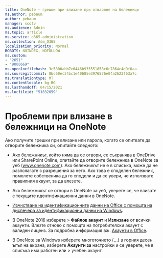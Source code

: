 ```yaml
---
title: OneNote – грешки при влизане при отваряне на бележници
ms.author: pebaum
author: pebaum
manager: scotv
ms.audience: Admin
ms.topic: article
ms.service: o365-administration
ms.collection: Adm_O365
localization_priority: Normal
ROBOTS: NOINDEX, NOFOLLOW
ms.custom:
- "2651"
- "9000669"
ms.openlocfilehash: 3c5800abb7e6446b935551858c6c7864c4d9f0aa
ms.sourcegitcommit: 8bc60ec34bc1e40685e3976576e04a2623f63a7c
ms.translationtype: MT
ms.contentlocale: bg-BG
ms.lasthandoff: 04/15/2021
ms.locfileid: "51832659"
---
```

# <a name="issues-signing-in-to-onenote-notebooks"></a>Проблеми при влизане в бележници на OneNote

Ако получите грешки при влизане или парола, когато се опитвате да отворите бележника си, опитайте следното:

- Ако бележникът, който няма да се отвори, се съхранява в OneDrive или SharePoint Online, опитайте да отворите бележника в OneNote за уеб (www.onenote.com). Ако бележникът не е в списъка, може да не разполагате с разрешения за него. Ако това е споделен бележник, помолете собственика да го сподели и да се увери, че използвате правилния акаунт, за да влезете.

- Ако бележникът се отвори в OneNote за уеб, уверете се, че влизате с текущите идентификационни данни в OneNote. 

- [Изчистване на идентификационните](https://docs.microsoft.com/office/troubleshoot/error-messages/another-account-already-signed-in#step-3-clear-cached-credentials-on-the-computer) [данни на Office с помощта на диспечера за идентификационни данни на Windows](https://support.microsoft.com/help/4026814/windows-accessing-credential-manager).

- В OneNote 2016 изберете  >  **Файлов акаунт** и **Излизане** от всички акаунти. Влезте отново с помощта на потребителски акаунт с валиден лиценз. За подробна информация вж. [Акаунти в Office](https://support.office.com/article/accounts-in-office-628ea040-f265-49de-b986-be09c3ebf8a9).

- В OneNote за Windows изберете многоточието (**...**) в горния десен ъгъл на екрана, изберете **Акаунти за** настройки и се уверете, че в списъка има работен или  >  учебен акаунт.